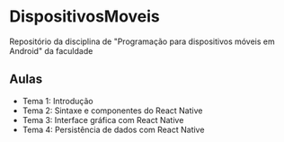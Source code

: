 # DispositivosMoveis
Repositório da disciplina de "Programação para dispositivos móveis em Android" da faculdade

## Aulas
- Tema 1: Introdução
- Tema 2: Sintaxe e componentes do React Native
- Tema 3: Interface gráfica com React Native
- Tema 4: Persistência de dados com React Native
